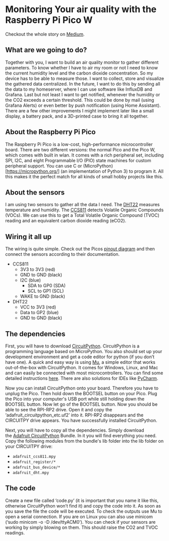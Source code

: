# Monitoring Your air quality with the Raspberry Pi Pico W

Checkout the whole story on [Medium](https://medium.com/@lukas.krimphove).

## What are we going to do?
Together with you, I want to build an air quality monitor to gather different parameters. To know whether I have to air my room or not I need to know the current humidity level and the carbon dioxide concentration. So my device has to be able to measure those. I want to collect, store and visualize the gathered data centralized. In the future, I want to do this by sending all the data to my homeserver, where I can use software like InfluxDB and Grafana. Last but not least I want to get notified, whenever the humidity or the CO2 exceeds a certain threshold. This could be done by mail (using Grafana Alerts) or even better by push notification (using Home Assistant). There are a few other improvements I might implement later like a small display, a battery pack, and a 3D-printed case to bring it all together.

## About the Raspberry Pi Pico
The Raspberry Pi Pico is a low-cost, high-performance microcontroller board. There are two different versions: the normal Pico and the Pico W, which comes with built in wlan. It comes with a rich peripheral set, including SPI, I2C, and eight Programmable I/O (PIO) state machines for custom peripheral support. You can use C or (MicroPython)[https://micropython.org/] (an implementation of Python 3) to program it. All this makes it the perfect match for all kinds of small hobby projects like this.

## About the sensors
I am using two sensors to gather all the data I need. The [DHT22](https://learn.adafruit.com/dht) measures temperature and humidity. The [CCS811](https://learn.adafruit.com/adafruit-ccs811-air-quality-sensor) detects Volatile Organic Compounds (VOCs). We can use this to get a Total Volatile Organic Compound (TVOC) reading and an equivalent carbon dioxide reading (eCO2). 

## Wiring it all up
The wiring is quite simple. Check out the Picos [pinout diagram](https://datasheets.raspberrypi.com/picow/PicoW-A4-Pinout.pdf) and then connect the sensors according to their documentation.

- CCS811
	- 3V3 to 3V3 (red)
	- GND to GND (black)
	- I2C (blue)
		- SDA to GP0 (SDA)
		- SCL to GP1 (SCL)
	- WAKE to GND (black)
- DHT22
	- VCC to 3V3 (red)
	- Data to GP2 (blue)
	- GND to GND (black)

## The dependencies
First, you will have to download [CircuitPython](https://circuitpython.org/board/raspberry_pi_pico). CircuitPython is a programming language based on MicroPython. You also should set up your development environment and get a code editor for python (if you don’t have one). A quick and easy way is using [Mu](https://codewith.mu), a simple editor that works out-of-the-box with CircuitPython. It comes for Windows, Linux, and Mac and can easily be connected with most microcontrollers. You can find some detailed instructions [here](https://learn.adafruit.com/welcome-to-circuitpython/installing-mu-editor). There are also solutions for IDEs like [PyCharm](https://learn.adafruit.com/welcome-to-circuitpython/pycharm-and-circuitpython).

Now you can install CircuitPython onto your board. Therefore you have to unplug the Pico. Then hold down the BOOTSEL button on your Pico. Plug the Pico into your computer's USB port while still holding down the BOOTSEL button. Now let go of the BOOTSEL button. Now you should be able to see the RPI-RP2 drive. Open it and copy the ‘adafruit_circuitpython_etc.uf2’ into it. RPI-RP2 disappears and the CIRCUITPY drive appears. You have successfully installed CircuitPython.

Next, you will have to copy all the dependencies. Simply download the [Adafruit CircuitPython](https://github.com/adafruit/Adafruit_CircuitPython_Bundle) Bundle. In it you will find everything you need. Copy the following modules from the bundle's lib folder into the lib folder on your CIRCUITPY drive:
- `adafruit_ccs811.mpy`
- `adafruit_register/*`
- `adafruit_bus_device/*`
- `adafruit_dht.mpy`

## The code
Create a new file called ‘code.py’ (it is important that you name it like this, otherwise CircuitPython won’t find it) and copy the code into it. As soon as you save the file the code will be executed.
To check the outputs use Mu to open a serial connection. If you are on Linux you can also use minicom (‘sudo minicom -o -D /dev/ttyACM0’).
You can check if your sensors are working by simply blowing on them. This should raise the CO2 and TVOC readings.
